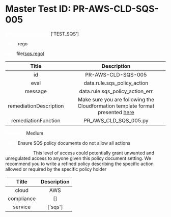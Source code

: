 



# Master Test ID: PR-AWS-CLD-SQS-005


***<font color="white">Master Snapshot Id:</font>*** ['TEST_SQS']

***<font color="white">type:</font>*** rego

***<font color="white">rule:</font>*** file([sqs.rego])  
  
  
  
  

|Title|Description|
| :---: | :---: |
|id|PR-AWS-CLD-SQS-005|
|eval|data.rule.sqs_policy_action|
|message|data.rule.sqs_policy_action_err|
|remediationDescription|Make sure you are following the Cloudformation template format presented <a href='https://docs.aws.amazon.com/AWSCloudFormation/latest/UserGuide/aws-resource-sqs-queuepolicy.html#cfn-sqs-queuepolicy-policydocument' target='_blank'>here</a>|
|remediationFunction|PR_AWS_CLD_SQS_005.py|


***<font color="white">Severity:</font>*** Medium

***<font color="white">Title:</font>*** Ensure SQS policy documents do not allow all actions

***<font color="white">Description:</font>*** This level of access could potentially grant unwanted and unregulated access to anyone given this policy document setting. We recommend you to write a refined policy describing the specific action allowed or required by the specific policy holder  
  
  

|Title|Description|
| :---: | :---: |
|cloud|AWS|
|compliance|[]|
|service|['sqs']|



[sqs.rego]: https://github.com/prancer-io/prancer-compliance-test/tree/master/aws/cloud/sqs.rego
